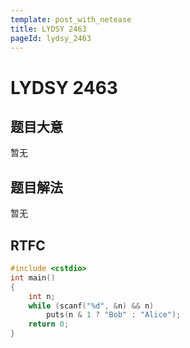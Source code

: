 ```yaml
---
template: post_with_netease
title: LYDSY 2463
pageId: lydsy_2463
---
```


# LYDSY 2463
<span id="poem"></span><script>$(function(){$.ajax('/api/poem?rnd='+Date.now()+Math.random()).done(function(data){$('#poem').text(data);});});</script>
## 题目大意
暂无

## 题目解法
暂无

## RTFC

```cpp
#include <cstdio>
int main()
{
    int n;
    while (scanf("%d", &n) && n)
        puts(n & 1 ? "Bob" : "Alice");
    return 0;
}

```
<div id="__comment"></div>
